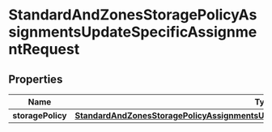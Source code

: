 

# StandardAndZonesStoragePolicyAssignmentsUpdateSpecificAssignmentRequest


## Properties

| Name | Type | Description | Notes |
|------------ | ------------- | ------------- | -------------|
|**storagePolicy** | [**StandardAndZonesStoragePolicyAssignmentsUpdateSpecificAssignmentRequestStoragePolicy**](StandardAndZonesStoragePolicyAssignmentsUpdateSpecificAssignmentRequestStoragePolicy.md) |  |  |



